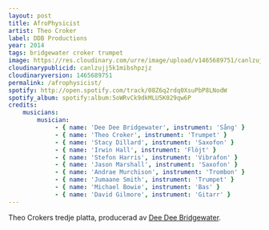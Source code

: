 ```yaml
---
layout: post
title: AfroPhysicist
artist: Theo Croker
label: DDB Productions
year: 2014
tags: bridgewater croker trumpet
image: https://res.cloudinary.com/urre/image/upload/v1465689751/canlzujj5k1mibshpzjz.jpg
cloudinarypublicid: canlzujj5k1mibshpzjz
cloudinaryversion: 1465689751
permalink: /afrophysicist/
spotify: http://open.spotify.com/track/08Z6q2rdq0XsuPbP8LNodW
spotify_album: spotify:album:5oWRvCk9dkMLU5K029qw6P
credits:
    musicians:
        musician:
             - { name: 'Dee Dee Bridgewater', instrument: 'Sång' }
             - { name: 'Theo Croker', instrument: 'Trumpet' }
             - { name: 'Stacy Dillard', instrument: 'Saxofon' }
             - { name: 'Irwin Hall', instrument: 'Flöjt' }
             - { name: 'Stefon Harris', instrument: 'Vibrafon' }
             - { name: 'Jason Marshall', instrument: 'Saxofon' }
             - { name: 'Andrae Murchison', instrument: 'Trombon' }
             - { name: 'Jumaane Smith', instrument: 'Trumpet' }
             - { name: 'Michael Bowie', instrument: 'Bas' }
             - { name: 'David Gilmore', instrument: 'Gitarr' }
---
```


Theo Crokers tredje platta, producerad av <a href="http://www.allmusic.com/artist/dee-dee-bridgewater-mn0000227415">Dee Dee Bridgewater</a>.